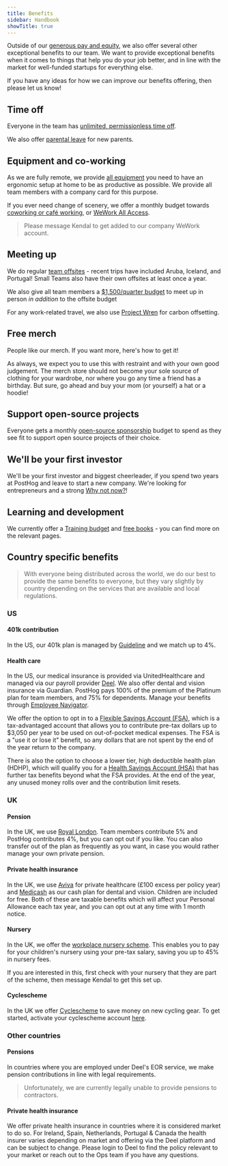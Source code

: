 ```yaml
---
title: Benefits
sidebar: Handbook
showTitle: true
---
```


Outside of our [generous pay and equity](/handbook/people/compensation), we also offer several other exceptional benefits to our team. We want to provide exceptional benefits when it comes to things that help you do your job better, and in line with the market for well-funded startups for everything else.

If you have any ideas for how we can improve our benefits offering, then please let us know!

## Time off

Everyone in the team has [unlimited, permissionless time off](/handbook/people/time-off). 

We also offer [parental leave](/handbook/people/time-off#parental-leave) for new parents. 

## Equipment and co-working

As we are fully remote, we provide [all equipment](/handbook/people/spending-money#equipment) you need to have an ergonomic setup at home to be as productive as possible. We provide all team members with a company card for this purpose.

If you ever need change of scenery, we offer a monthly budget towards [coworking or café working](/handbook/people/spending-money#work-space), or [WeWork All Access](https://www.wework.com/solutions/wework-all-access).

> Please message Kendal to get added to our company WeWork account. 

## Meeting up 

We do regular [team offsites](/handbook/company/offsites) - recent trips have included Aruba, Iceland, and Portugal! Small Teams also have their own offsites at least once a year. 

We also give all team members a [$1,500/quarter budget](/handbook/people/spending-money#budget-for-socializing) to meet up in person _in addition_ to the offsite budget

For any work-related travel, we also use [Project Wren](https://www.wren.co/) for carbon offsetting. 

## Free merch

People like our merch. If you want more, <PrivateLink url="https://github.com/PostHog/runbooks/blob/main/docs/merch.md"> here's how to get it! </PrivateLink> 

As always, we expect you to use this with restraint and with your own good judgement. The merch store should not become your sole source of clothing for your wardrobe, nor where you go any time a friend has a birthday. But sure, go ahead and buy your mom (or yourself) a hat or a hoodie!

## Support open-source projects

Everyone gets a monthly [open-source sponsorship](/handbook/people/spending-money#open-source-sponsorship-for-individuals) budget to spend as they see fit to support open source projects of their choice.

## We'll be your first investor

We'll be your first investor and biggest cheerleader, if you spend two years at PostHog and leave to start a new company. We're looking for entrepreneurs and a strong [Why not now?](/handbook/company/values#why-not-now)!

## Learning and development

We currently offer a [Training budget](/handbook/people/training#training-budget) and [free books](/handbook/people/training#books) - you can find more on the relevant pages.  

## Country specific benefits

> With everyone being distributed across the world, we do our best to provide the same benefits to everyone, but they vary slightly by country depending on the services that are available and local regulations. 

### US

#### 401k contribution

In the US, our 401k plan is managed by [Guideline](https://www.guideline.com/) and we match up to 4%. 

#### Health care

In the US, our medical insurance is provided via UnitedHealthcare and managed via our payroll provider [Deel](https://app.deel.com/). We also offer dental and vision insurance via Guardian. PostHog pays 100% of the premium of the Platinum plan for team members, and 75% for dependents. Manage your benefits through [Employee Navigator](https://www.employeenavigator.com/).

We offer the option to opt in to a [Flexible Savings Account (FSA)](https://www.healthcare.gov/have-job-based-coverage/flexible-spending-accounts/), which is a tax-advantaged account that allows you to contribute pre-tax dollars up to $3,050 per year to be used on out-of-pocket medical expenses. The FSA is a "use it or lose it" benefit, so any dollars that are not spent by the end of the year return to the company.  

There is also the option to choose a lower tier, high deductible health plan (HDHP), which will qualify you for a [Health Savings Account (HSA)](https://www.healthcare.gov/glossary/health-savings-account-hsa/) that has further tax benefits beyond what the FSA provides. At the end of the year, any unused money rolls over and the contribution limit resets.

### UK

#### Pension

In the UK, we use [Royal London](https://www.royallondon.com/). Team members contribute 5% and PostHog contributes 4%, but you can opt out if you like. You can also transfer out of the plan as frequently as you want, in case you would rather manage your own private pension. 

#### Private health insurance

In the UK, we use [Aviva](https://www.aviva.co.uk/business/health-protection-wellbeing/health-insurance/) for private healthcare (£100 excess per policy year) and [Medicash](https://www.medicash.org/) as our cash plan for dental and vision. Children are included for free. Both of these are taxable benefits which will affect your Personal Allowance each tax year, and you can opt out at any time with 1 month notice. 

#### Nursery

In the UK, we offer the [workplace nursery scheme](https://www.workplace-nursery.net/). This enables you to pay for your children's nursery using your pre-tax salary, saving you up to 45% in nursery fees. 

If you are interested in this, first check with your nursery that they are part of the scheme, then message Kendal to get this set up.

#### Cyclescheme
In the UK we offer [Cyclescheme](https://www.cyclescheme.co.uk/) to save money on new cycling gear. To get started, activate your cyclescheme account [here](https://app.workplaceextras.com/employee-register/9a1bc53).

### Other countries

#### Pensions 

In countries where you are employed under Deel's EOR service, we make pension contributions in line with legal requirements. 

> Unfortunately, we are currently legally unable to provide pensions to contractors. 

#### Private health insurance

We offer private health insurance in countries where it is considered market to do so.
For Ireland, Spain, Netherlands, Portugal & Canada the health insurer varies depending on market and offering via the Deel platform and can be subject to change. Please login to Deel to find the policy relevant to your market or reach out to the Ops team if you have any questions. 

